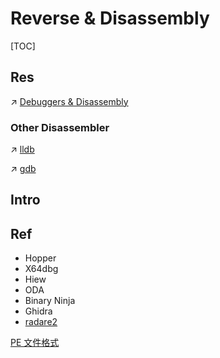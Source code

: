 # Reverse & Disassembly

[TOC]



## Res
↗ [Debuggers & Disassembly](../../../🔑%20CS_Core/👩‍💻%20Languages%20Programming/🐛%20Programming%20Tools%20Chain/Debuggers%20&%20Disassembly/Debuggers%20&%20Disassembly.md)


### Other Disassembler
↗ [lldb](../../../🔑%20CS_Core/👩‍💻%20Languages%20Programming/🐛%20Programming%20Tools%20Chain/🚠%20Runtimes%20&%20SDKs/🦅%20LLVM/lldb/lldb.md)

↗ [gdb](../../../🔑%20CS_Core/👩‍💻%20Languages%20Programming/🐛%20Programming%20Tools%20Chain/🚠%20Runtimes%20&%20SDKs/🐐%20GCC%20(The%20GNU%20Compiler%20Collection)/gdb/gdb.md)



## Intro


## Ref
[Reverse engineering and malware analysis tools]: https://resources.infosecinstitute.com/topic/reverse-engineering-and-malware-analysis-tools/

- Hopper
- X64dbg
- Hiew
- ODA
- Binary Ninja
- Ghidra
- [radare2](https://github.com/radareorg/radare2) 

[PE 文件格式](https://zhuanlan.kanxue.com/article-10602.htm)


